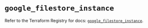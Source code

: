 # `google_filestore_instance`

Refer to the Terraform Registry for docs: [`google_filestore_instance`](https://registry.terraform.io/providers/hashicorp/google-beta/5.38.0/docs/resources/google_filestore_instance).
